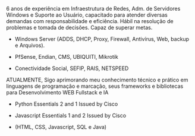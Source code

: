 6 anos de experiência em Infraestrutura de Redes, Adm. de Servidores Windows e Suporte
ao Usuário, capacitado para atender diversas demandas com responsabilidade e eficiência.
Hábil na resolução de problemas e tomada de decisões. Capaz de superar metas.

* Windows Server (ADDS, DHCP, Proxy, Firewall,
Antivírus, Web, backup e Arquivos).

* PfSense, Endian, CMS, UBIQUITI, Mikrotik

* Conectividade Social, SEFIP, RAIS, NETSPEED


ATUALMENTE, Sigo aprimorando meu conhecimento técnico e prático em linguagens de programação e
marcação, seus frameworks e bibliotecas para Desenvolvimento WEB Fullstack e IA 

* Python Essentials 2 and 1
Issued by Cisco 

* Javascript Essentials 1 and 2
Issued by Cisco

* (HTML, CSS, Javascript, SQL e Java)
